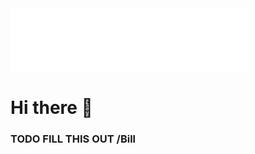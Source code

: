 <img src='KHLOGO.png'/>

<h1>Hi there 👋</h1>

<h3>TODO FILL THIS OUT /Bill</h3>
<!--

**Here are some ideas to get you started:**
#TODO FILL THIS OUT /Bill

🙋‍♀️ A short introduction - what is your organization all about?
🌈 Contribution guidelines - how can the community get involved?
👩‍💻 Useful resources - where can the community find your docs? Is there anything else the community should know?
🍿 Fun facts - what does your team eat for breakfast?
🧙 Remember, you can do mighty things with the power of [Markdown](https://docs.github.com/github/writing-on-github/getting-started-with-writing-and-formatting-on-github/basic-writing-and-formatting-syntax)
-->
